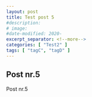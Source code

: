 ```yaml
---
layout: post
title: Test post 5
#description:
# image:
#date-modified: 2020-
excerpt_separator: <!--more-->
categories: [ "Test2" ]
tags: [ "tagC", "tagD" ]
---
```


## Post nr.5

Post nr.5
